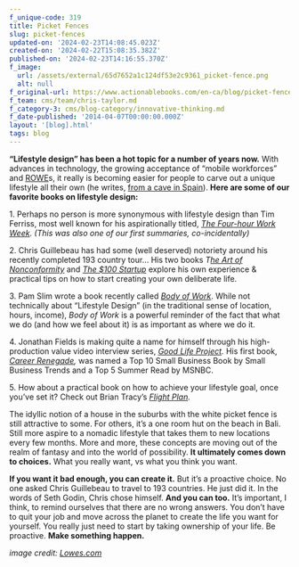 ```yaml
---
f_unique-code: 319
title: Picket Fences
slug: picket-fences
updated-on: '2024-02-23T14:08:45.023Z'
created-on: '2024-02-22T15:08:35.382Z'
published-on: '2024-02-23T14:16:55.370Z'
f_image:
  url: /assets/external/65d7652a1c124df53e2c9361_picket-fence.png
  alt: null
f_original-url: https://www.actionablebooks.com/en-ca/blog/picket-fences/
f_team: cms/team/chris-taylor.md
f_category-3: cms/blog-category/innovative-thinking.md
f_date-published: '2014-04-07T00:00:00.000Z'
layout: '[blog].html'
tags: blog
---
```


**“Lifestyle design” has been a hot topic for a number of years now.** With advances in technology, the growing acceptance of “mobile workforces” and [ROWE](https://www.actionablebooks.com/summaries/why-managing-sucks/)s, it really is becoming easier for people to carve out a unique lifestyle all their own (he writes, [from a cave in Spain](https://www.actionablebooks.com/blog/youre-so-lucky/)). **Here are some of our favorite books on lifestyle design:**

1\. Perhaps no person is more synonymous with lifestyle design than Tim Ferriss, most well known for his aspirationally titled, [_The Four-hour Work Week_](https://www.actionablebooks.com/summaries/the-4-hour-workweek/)_. (This was also one of our first summaries, co-incidentally)_

2\. Chris Guillebeau has had some (well deserved) notoriety around his recently completed 193 country tour… His two books _T_[_he Art of Nonconformity_](https://www.actionablebooks.com/summaries/the-art-of-non-conformity/) and [_The $100 Startup_](https://www.actionablebooks.com/summaries/the-100-startup/) explore his own experience & practical tips on how to start creating your own deliberate life.

3\. Pam Slim wrote a book recently called [_Body of Work_](https://www.actionablebooks.com/summaries/body-of-work/). While not technically about “Lifestyle Design” (in the traditional sense of location, hours, income), _Body of Work_ is a powerful reminder of the fact that what we do (and how we feel about it) is as important as where we do it.

4\. Jonathan Fields is making quite a name for himself through his high-production value video interview series, [_Good Life Project_](http://www.goodlifeproject.com/)_._ His first book, [_Career Renegade_](https://www.actionablebooks.com/summaries/career-renegade/)_,_ was named a Top 10 Small Business Book by Small Business Trends and a Top 5 Summer Read by MSNBC.

5\. How about a practical book on how to achieve your lifestyle goal, once you’ve set it? Check out Brian Tracy’s [_Flight Plan_](https://www.actionablebooks.com/summaries/flight-plan/)_._

The idyllic notion of a house in the suburbs with the white picket fence is still attractive to some. For others, it’s a one room hut on the beach in Bali. Still more aspire to a nomadic lifestyle that takes them to new locations every few months. More and more, these concepts are moving out of the realm of fantasy and into the world of possibility. **It ultimately comes down to choices.** What you really want, vs what you think you want.

**If you want it bad enough, you can create it.** But it’s a proactive choice. No one asked Chris Guillebeau to travel to 193 countries. He just did it. In the words of Seth Godin, Chris chose himself. **And you can too.** It’s important, I think, to remind ourselves that there are no wrong answers. You don’t have to quit your job and move across the planet to create the life you want for yourself. You really just need to start by taking ownership of your life. Be proactive. **Make something happen.**

_image credit:_ [_Lowes.com_](http://www.lowes.com/creative-ideas/lawn-and-garden/fun-fence-improvements/article)
